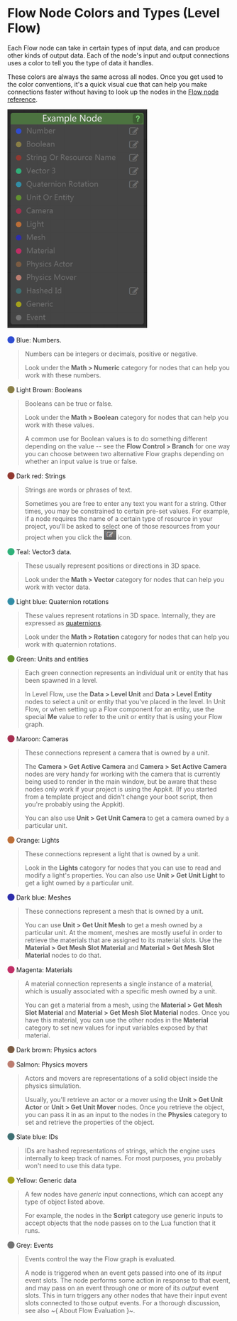 # Flow Node Colors and Types (Level Flow)

Each Flow node can take in certain types of input data, and can produce other kinds of output data. Each of the node's input and output connections uses a color to tell you the type of data it handles.

These colors are always the same across all nodes. Once you get used to the color conventions, it's a quick visual cue that can help you make connections faster without having to look up the nodes in the [Flow node reference](../../../flow_ref/index.html).

![](../../images/node_input_colors.png)

<style>
span.dot {
	display:inline-block;
	width:16px;
	height:16px;
	border-radius:8px;
	position:relative;
	bottom:-2px;
}
</style>

<span class="dot" style="background-color:#2F4DD3"></span> Blue: Numbers.

>	Numbers can be integers or decimals, positive or negative.
>
>	Look under the **Math > Numeric** category for nodes that can help you work with these numbers.

<span class="dot" style="background-color:#8A7F46"></span> Light Brown: Booleans

>	Booleans can be true or false.
>
>	Look under the **Math > Boolean** category for nodes that can help you work with these values.
>
>	A common use for Boolean values is to do something different depending on the value -- see the **Flow Control > Branch** for one way you can choose between two alternative Flow graphs depending on whether an input value is true or false.

<span class="dot" style="background-color:#923930"></span> Dark red: Strings

>	Strings are words or phrases of text.
>
>	Sometimes you are free to enter any text you want for a string. Other times, you may be constrained to certain pre-set values. For example, if a node requires the name of a certain type of resource in your project, you'll be asked to select one of those resources from your project when you click the ![editable](../../images/icon_edit_shader.png) icon.

<span class="dot" style="background-color:#30B27A"></span> Teal: Vector3 data.

>	These usually represent positions or directions in 3D space.
>
>	Look under the **Math > Vector** category for nodes that can help you work with vector data.

<span class="dot" style="background-color:#338EA7"></span> Light blue: Quaternion rotations

>	These values represent rotations in 3D space. Internally, they are expressed as [quaternions](https://en.wikipedia.org/wiki/Quaternion).
>
>	Look under the **Math > Rotation** category for nodes that can help you work with quaternion rotations.

<span class="dot" style="background-color:#639230"></span> Green: Units and entities

>	Each green connection represents an individual unit or entity that has been spawned in a level.
>
>	In Level Flow, use the **Data > Level Unit** and **Data > Level Entity** nodes to select a unit or entity that you've placed in the level. In Unit Flow, or when setting up a Flow component for an entity, use the special **Me** value to refer to the unit or entity that is using your Flow graph.

<span class="dot" style="background-color:#A73051"></span> Maroon: Cameras

>	These connections represent a camera that is owned by a unit.
>
>	The **Camera > Get Active Camera** and **Camera > Set Active Camera** nodes are very handy for working with the camera that is currently being used to render in the main window, but be aware that these nodes only work if your project is using the Appkit. (If you started from a template project and didn't change your boot script, then you're probably using the Appkit).
>
>	You can also use **Unit > Get Unit Camera** to get a camera owned by a particular unit.

<span class="dot" style="background-color:#BD6F38"></span> Orange: Lights

>	These connections represent a light that is owned by a unit.
>
>	Look in the **Lights** category for nodes that you can use to read and modify a light's properties. You can also use **Unit > Get Unit Light** to get a light owned by a particular unit.

<span class="dot" style="background-color:#2D2EAC"></span> Dark blue: Meshes

>	These connections represent a mesh that is owned by a unit.
>
>	You can use **Unit > Get Unit Mesh** to get a mesh owned by a particular unit. At the moment, meshes are mostly useful in order to retrieve the materials that are assigned to its material slots. Use the **Material > Get Mesh Slot Material** and **Material > Get Mesh Slot Material** nodes to do that.

<span class="dot" style="background-color:#C22E66"></span> Magenta: Materials

>	A material connection represents a single instance of a material, which is usually associated with a specific mesh owned by a unit.
>
>	You can get a material from a mesh, using the **Material > Get Mesh Slot Material** and **Material > Get Mesh Slot Material** nodes. Once you have this material, you can use the other nodes in the **Material** category to set new values for input variables exposed by that material.

<span class="dot" style="background-color:#7C5C43"></span> Dark brown: Physics actors

<span class="dot" style="background-color:#BD7E71"></span> Salmon: Physics movers

>	Actors and movers are representations of a solid object inside the physics simulation.
>
>	Usually, you'll retrieve an actor or a mover using the **Unit > Get Unit Actor** or **Unit > Get Unit Mover** nodes. Once you retrieve the object, you can pass it in as an input to the nodes in the **Physics** category to set and retrieve the properties of the object.

<span class="dot" style="background-color:#3F7174"></span> Slate blue: IDs

>	IDs are hashed representations of strings, which the engine uses internally to keep track of names. For most purposes, you probably won't need to use this data type.

<span class="dot" style="background-color:#A6A31C"></span> Yellow: Generic data

>	A few nodes have *generic* input connections, which can accept any type of object listed above.
>
>	For example, the nodes in the **Script** category use generic inputs to accept objects that the node passes on to the Lua function that it runs.

<span class="dot" style="background-color:#737373"></span> Grey: Events

>	Events control the way the Flow graph is evaluated.
>
>	A node is triggered when an event gets passed into one of its *input* event slots. The node performs some action in response to that event, and may pass on an event through one or more of its *output* event slots. This in turn triggers any other nodes that have their input event slots connected to those output events. For a thorough discussion, see also ~{ About Flow Evaluation }~.
